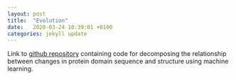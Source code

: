 ```yaml
---
layout: post
title:  "Evolution"
date:   2020-03-24 10:39:01 +0100
categories: jekyll update
---
```

Link to [github repository] containing code for decomposing the relationship between changes in protein domain sequence and structure using machine learning.



[github repository]:https://github.com/patrickbryant1/evolution
